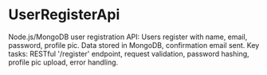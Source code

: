 # UserRegisterApi
 Node.js/MongoDB user registration API: Users register with name, email, password, profile pic. Data stored in MongoDB, confirmation email sent. Key tasks: RESTful '/register' endpoint, request validation, password hashing, profile pic upload, error handling.
